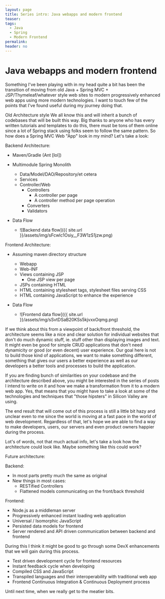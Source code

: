 ```yaml
---
layout: page
title: Series intro: Java webapps and modern frontend
teaser:
tags:
  - Java
  - Spring
  - Modern Frontend
permalink:
header: no
---
```


# Java webapps and modern frontend

Something I've been playing with in my head quite a bit has been the transition of moving from old Java + Spring MVC + JSP/Thymeleaf/whatever style web sites to modern progressively enhanced web apps using more modern technologies. I want to touch few of the points that I've found useful during my journey doing that.

Old Architecture style
We all know this and will inherit a bunch of codebases that will be built this way. Big thanks to anyone who has every written tutorials and templates to do this, there must be tons of them online since a lot of Spring stack using folks seem to follow the same pattern. So how does a Spring MVC Web "App" look in my mind?
Let's take a look:

Backend Architecture:

* Maven/Gradle (Ant [lol])
* Multimodule Spring Monolith
  * Data/Model/DAO/Repository/et cetera
  * Services
  * Controller/Web
    * Controllers
      * A controller per page
      * A controller method per page operation
    * Converters
    * Validators


* Data Flow
  * ![Backend data flow]({{ site.url }}/assets/img/sFcwlc1Osiy__F3W1zS1jzw.png)


Frontend Architecture:

* Assuming maven directory structure
  * Webapp
  * Web-INF
  * Views containing JSP
    * One JSP view per page
  * JSPs containing HTML
  * HTML containing stylesheet tags, stylesheet files serving CSS
  * HTML containing JavaScript to enhance the experience

* Data Flow

  * ![Frontend data flow]({{ site.url }}/assets/img/sSvtDSaB20KSs5kjvxxOqmg.png)


If we think about this from a viewpoint of back/front threshold, the architecture seems like a nice and clear solution for individual websites that don't do much dynamic stuff, ie. stuff other than displaying images and text. It might even be good for simple CRUD applications that don't need dynamicity or good (or even decent) user experience. Our goal here is not to build those kind of applications, we want to make something different, something that gives our users a better experience as well as our developers a better tools and processes to build the application.


If you are finding bunch of similarities on your codebase and the architecture described above, you might be interested in the series of posts I intend to write on it and how we make a transformation from it to a modern web app. Yes, that means that you might have to take a look at some of the technologies and techniques that "those hipsters" in Silicon Valley are using.

The end result that will come out of this process is still a little bit hazy and unclear even to me since the world is moving at a fast pace in the world of web development. Regardless of that, let's hope we are able to find a way to make developers, users, our servers and even product owners happier during the process.

Lot's of words, not that much actual info, let's take a look how the architecture could look like. Maybe something like this could work?

Future architecture:

Backend:

* In most parts pretty much the same as original
* New things in most cases:
  * RESTified Controllers
  * Flattened models communicating on the front/back threshold


Frontend:

* Node.js as a middleman server
* Progressively enhanced instant loading web application
* Universal / Isomorphic JavaScript
* Persisted data models for frontend
* Server rendered and API driven communication between backend and frontend


During this I think it might be good to go through some DevX enhancements that we will gain during this process.

  * Test driven development cycle for frontend resources
  * Instant feedback cycle when developing
  * Compiled CSS and JavaScript
  * Transpiled languages and their interoperability with traditional web app
  * Frontend Continuous Integration & Continuous Deployment process


  Until next time, when we really get to the meatier bits.
